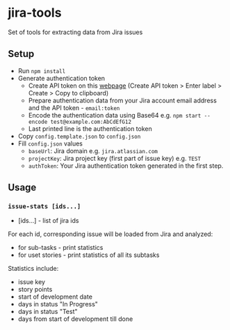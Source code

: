 # jira-tools
Set of tools for extracting data from Jira issues

## Setup

- Run `npm install`
- Generate authentication token
  - Create API token on this [webpage](https://id.atlassian.com/manage/api-tokens) (Create API token > Enter label > Create > Copy to clipboard)
  - Prepare authentication data from your Jira account email address and the API token - `email:token`
  - Encode the authentication data using Base64 e.g. `npm start -- encode test@example.com:AbCdEfG12`
  - Last printed line is the authentication token
- Copy `config.template.json` to `config.json`
- Fill `config.json` values
  - `baseUrl`: Jira domain e.g. `jira.atlassian.com`
  - `projectKey`: Jira project key (first part of issue key) e.g. `TEST`
  - `authToken`: Your Jira authentication token generated in the first step.

## Usage

### `issue-stats [ids...]`

- [ids...] - list of jira ids

For each id, corresponding issue will be loaded from Jira and analyzed:
- for sub-tasks - print statistics
- for uset stories - print statistics of all its subtasks

Statistics include:
- issue key
- story points
- start of development date
- days in status "In Progress"
- days in status "Test"
- days from start of development till done
